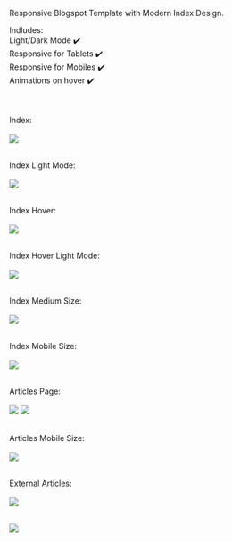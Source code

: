 Responsive Blogspot Template with Modern Index Design.

Indludes:<br/>
  Light/Dark Mode ✔️ <br/>
  Responsive for Tablets ✔️<br/>
  Responsive for Mobiles ✔️ <br/>
  Animations on hover ✔️<br/>
  
  <br/><br/>
Index:<br/><br/>
![](previewImages/1st.png)<br/><br/>

Index Light Mode:<br/><br/>
![](previewImages/2nd.png)<br/><br/>

Index Hover:<br/><br/>
![](previewImages/3rd.png)<br/><br/>

Index Hover Light Mode:<br/><br/>
![](previewImages/4th.png)<br/><br/>

Index Medium Size:<br/><br/>
![](previewImages/5th.png)<br/><br/>

Index Mobile Size:<br/><br/>
![](previewImages/6th.png)<br/><br/>

Articles Page:<br/><br/>
![](previewImages/7th.png)
![](previewImages/8th.png)<br/><br/>

Articles Mobile Size:<br/><br/>
![](previewImages/10th.png)<br/><br/>

External Articles:<br/><br/>
![](previewImages/11th.png)<br/><br/>

![](previewImages/9th.png)<br/><br/>


